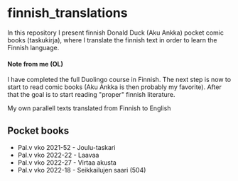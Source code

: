 # finnish_translations
In this repository I present finnish Donald Duck (Aku Ankka) pocket comic books (taskukirja), where I translate the finnish text in order to learn the Finnish language.

#### Note from me (OL)
I have completed the full Duolingo course in Finnish.
The next step is now to start to read comic books (Aku Ankka is then probably my favorite).
After that the goal is to start reading "proper" finnish literature.

My own parallell texts translated from Finnish to English

## Pocket books
* Pal.v vko 2021-52 - Joulu-taskari
* Pal.v vko 2022-22 - Laavaa
* Pal.v vko 2022-27 - Virtaa akusta
* Pal.v vko 2022-18 - Seikkailujen saari (504)

